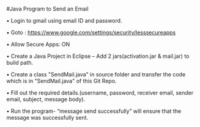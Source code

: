 #Java Program to Send an Email

•	Login to gmail using email ID and password.

•	Goto : https://www.google.com/settings/security/lesssecureapps 

•	Allow Secure Apps: ON

•	Create a Java Project in Eclipse – Add 2 jars(activation.jar & mail.jar) to build path. 

•	Create a class "SendMail.java" in source folder and transfer the code which is in "SendMail.java" of this Git Repo.

•	Fill out the required details.(username, password, receiver email, sender email, subject, message body).

•	Run the program- “message send successfully”  will ensure that the message was successfully sent.
